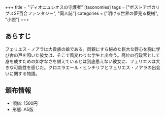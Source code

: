 +++
title = "ディオニュシオスの守護者"
[taxonomies]
tags = ["ポストアポカリプスSF百合ファンタジー", "同人誌"]
categories = ["明ける世界の夢見る機械", "小説"]
+++

## あらすじ

フェリエス・ノアラは大貴族の娘である。両親にすら秘めた巨大な野心を胸に学び舎の戸を叩いた彼女は、そこで風変わりな学生と出会う。高位の行政官として身を成すための如才なさを備えているとは到底思えない彼女に、フェリエスは大きな可能性を感じた。クロエラエール・ヒンチリフとフェリエス・ノアラの出会いに関する物語。

## 頒布情報

* 頒価: 1500円
* 形態: A5版